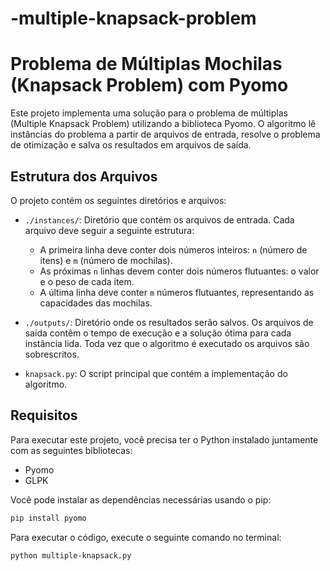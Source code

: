 # -multiple-knapsack-problem

# Problema de Múltiplas Mochilas (Knapsack Problem) com Pyomo

Este projeto implementa uma solução para o problema de múltiplas (Multiple Knapsack Problem) utilizando a biblioteca Pyomo. O algoritmo lê instâncias do problema a partir de arquivos de entrada, resolve o problema de otimização e salva os resultados em arquivos de saída.

## Estrutura dos Arquivos

O projeto contém os seguintes diretórios e arquivos:

- `./instances/`: Diretório que contém os arquivos de entrada. Cada arquivo deve seguir a seguinte estrutura:
    - A primeira linha deve conter dois números inteiros: `n` (número de itens) e `m` (número de mochilas).
    - As próximas `n` linhas devem conter dois números flutuantes: o valor e o peso de cada item.
    - A última linha deve conter `m` números flutuantes, representando as capacidades das mochilas.
  
- `./outputs/`: Diretório onde os resultados serão salvos. Os arquivos de saída contêm o tempo de execução e a solução ótima para cada instância lida. Toda vez que o algoritmo é executado os arquivos são sobrescritos.

- `knapsack.py`: O script principal que contém a implementação do algoritmo.

## Requisitos

Para executar este projeto, você precisa ter o Python instalado juntamente com as seguintes bibliotecas:

- Pyomo
- GLPK

Você pode instalar as dependências necessárias usando o pip:

```bash
pip install pyomo
```

Para executar o código, execute o seguinte comando no terminal:

```bash
python multiple-knapsack.py
```